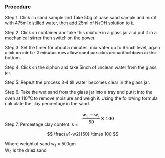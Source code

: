 ### Procedure
Step 1. Click on sand sample and Take 50g of base sand sample and mix it with 475ml distilled water, then add 25ml of NaOH solution to it.

Step 2. Click on container and take this mixture in a glass jar and put it in a mechanical stirrer then switch on the power.

Step 3. Set the timer for about 5 minutes, mix water up to 6-inch level, again click on stir for 2 minutes now allow sand particles are settled down at the bottom.

Step 4. Click on the siphon and take 5inch of unclean water from the glass jar.

Step 5. Repeat the process 3-4 till water becomes clear in the glass jar.

Step 6. Take the wet sand from the glass jar into a tray and put it into the oven at 110<sup>o</sup>C to remove moisture and weigh it. Using the following formula calculate the clay percentage in the sand.

Step 7. Percentage clay content is = ![](images/formula.jpg)

$$ \frac{w1-w2}{50} \times 100 $$		

Where	weight of sand w<sub>1</sub> = 500gm<br>
W<sub>2</sub> is the dried sand
